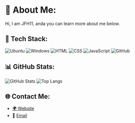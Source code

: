 # 👋 About Me:
Hi, I am JFH11, anda you can learn more about me below.

## 🚀 Tech Stack:
![Ubuntu](https://img.shields.io/badge/Ubuntu-E95420?style=for-the-badge&logo=ubuntu&logoColor=white)
![Windows](https://img.shields.io/badge/Windows-0078D6?style=for-the-badge&logo=windows&logoColor=white)
![HTML](https://img.shields.io/badge/HTML5-E34F26?style=for-the-badge&logo=html5&logoColor=white)
![CSS](https://img.shields.io/badge/CSS3-1572B6?style=for-the-badge&logo=css3&logoColor=white)
![JavaScript](https://img.shields.io/badge/JavaScript-F7DF1E?style=for-the-badge&logo=javascript&logoColor=black)
![GitHub](https://img.shields.io/badge/GitHub-181717?style=for-the-badge&logo=github&logoColor=white)

## 📊 GitHub Stats:
![GitHub Stats](https://github-readme-stats.vercel.app/api?username=OriginZL&show_icons=true&theme=dark)
![Top Langs](https://github-readme-stats.vercel.app/api/top-langs/?username=OriginZL&layout=compact&theme=dark)

## 🌐 Contact Me:
- [🌍 Website](https://ranzirostore.vercel.app)
- 📧 [Email](mailto:cs.ranzirostore@gmail.com)
